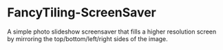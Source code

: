 # FancyTiling-ScreenSaver
A simple photo slideshow screensaver that fills a higher resolution screen by mirroring the top/bottom/left/right sides of the image.
